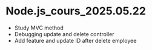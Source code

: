 # Node.js_cours_2025.05.22
  - Study MVC method
  - Debugging update and delete controller
  - Add feature and update ID after delete employee